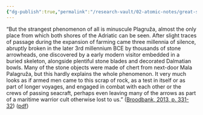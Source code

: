 ```yaml
---
{"dg-publish":true,"permalink":"/research-vault/02-atomic-notes/great-single-example-of-central-mediterranean-expansion-in-3rd-millennium-bce/"}
---
```


“But the strangest phenomenon of all is minuscule Plagruža, almost the only place from which both shores of the Adriatic can be seen. After slight traces of passage during the expansion of farming came three millennia of silence, abruptly broken in the later 3rd millennium BCE by thousands of stone arrowheads, one discovered by a early modern visitor embedded in a buried skeleton, alongside plentiful stone blades and decorated Dalmatian bowls. Many of the stone objects were made of chert from next-door Mala Palagruža, but this hardly explains the whole phenomenon. It very much looks as if armed men came to this scrap of rock, as a test in itself or as part of longer voyages, and engaged in combat with each other or the crews of passing seacraft, perhaps even leaving many of the arrows as part of a maritime warrior cult otherwise lost to us.” ([Broodbank, 2013, p. 331-32](zotero://select/library/items/IR54JIQG)) ([pdf](zotero://open-pdf/library/items/85K7BT2G?page=309&annotation=XZX7SI9H))